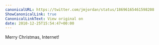 ```yaml
---
canonicalURL: https://twitter.com/jmjordan/status/18696165461598208
ShowCanonicalLink: true
CanonicalLinkText: View original on
date: 2010-12-25T15:54:47+00:00
---
```

Merry Christmas, Internet!